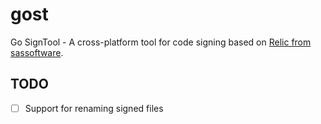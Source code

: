 # gost
Go SignTool - A cross-platform tool for code signing based on [Relic from sassoftware](sassoftware/relic).

## TODO
- [ ] Support for renaming signed files
